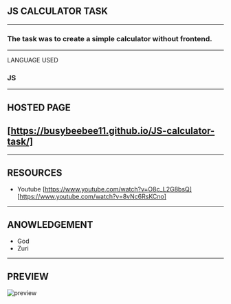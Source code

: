 ## JS CALCULATOR TASK
---
 ### The task was to create a simple calculator without frontend.
---
LANGUAGE USED
### JS 
---
## HOSTED PAGE
[https://busybeebee11.github.io/JS-calculator-task/]
---
---
## RESOURCES
* Youtube
[https://www.youtube.com/watch?v=O8c_L2G8bsQ]
[https://www.youtube.com/watch?v=8vNc6RsKCno]
---
## ANOWLEDGEMENT
* God
* Zuri
---
## PREVIEW
![preview]()
